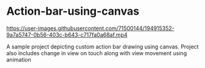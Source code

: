 # Action-bar-using-canvas

https://user-images.githubusercontent.com/71500144/194915352-9a7a5747-0b56-403c-b643-c717fa0a68af.mp4

A sample project depicting custom action bar drawing using canvas. Project also includes change in view on touch along with view movement using animation

